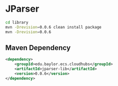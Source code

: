 # JParser

```bash
cd library
mvn -Drevision=0.0.6 clean install package
mvn -Drevision=0.0.6
```
## Maven Dependency

```xml
<dependency>
    <groupId>edu.baylor.ecs.cloudhubs</groupId>
    <artifactId>jparser-lib</artifactId>
    <version>0.0.6</version>
</dependency>
```

